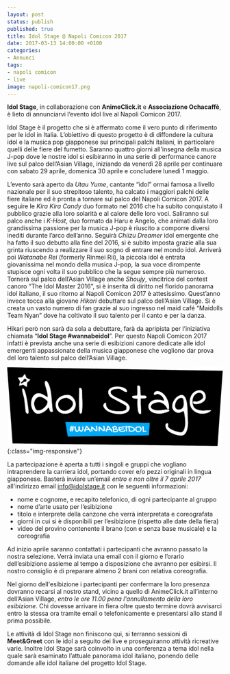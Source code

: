 ```yaml
---
layout: post
status: publish
published: true
title: Idol Stage @ Napoli Comicon 2017
date: 2017-03-13 14:00:00 +0100
categories:
- Annunci
tags:
- napoli comicon
- live
image: napoli-comicon17.png
---
```


**Idol Stage**, in collaborazione con **AnimeClick.it** e **Associazione Ochacaffè**, è lieto di annunciarvi l’evento idol live al Napoli Comicon 2017.

Idol Stage è il progetto che si è affermato come il vero punto di riferimento per le idol in Italia. L’obiettivo di questo progetto è di diffondere la cultura idol e la musica pop giapponese sui principali palchi italiani, in particolare quelli delle fiere del fumetto. 
Saranno quattro giorni all'insegna della musica J-pop dove le nostre idol si esibiranno in una serie di performance canore live sul palco dell’Asian Village, iniziando da venerdì 28 aprile per continuare con sabato 29 aprile, domenica 30 aprile e concludere lunedì 1 maggio.

L’evento sarà aperto da _Utau Yume_, cantante “idol” ormai famosa a livello nazionale per il suo strepitoso talento, ha calcato i maggiori palchi delle fiere italiane ed è pronta a tornare sul palco del Napoli Comicon 2017. A seguire le _Kira Kira Candy_ duo formato nel 2016 che ha subito conquistato il pubblico grazie alla loro solarità e al calore delle loro voci. Saliranno sul palco anche i _K-Host_, duo formato da Haru e Angelo, che animati dalla loro grandissima passione per la musica J-pop è riuscito a comporre diversi inediti durante l’arco dell’anno. Seguirà _Chiizu Dreamer_ idol emergente che ha fatto il suo debutto alla fine del 2016, si è subito imposta grazie alla sua grinta riuscendo a realizzare il suo sogno di entrare nel mondo idol. Arriverà poi _Watanabe Rei_ (formerly Rinmei Rii), la piccola idol è entrata giovanissima nel mondo della musica J-pop, la sua voce dirompente stupisce ogni volta il suo pubblico che la segue sempre più numeroso. Tornerà sul palco dell’Asian Village anche _Shoujy_, vincitrice del contest canoro “The Idol Master 2016”, si è inserita di diritto nel florido panorama idol italiano, il suo ritorno al Napoli Comicon 2017 è attesissimo. Quest’anno invece tocca alla giovane _Hikari_ debuttare sul palco dell’Asian Village. Si è creata un vasto numero di fan grazie al suo ingresso nel maid café “Maidolls Team Nyan” dove ha coltivato il suo talento per il canto e per la danza.

Hikari però non sarà da sola a debuttare, farà da apripista per l’iniziativa chiamata “**Idol Stage #wannabeidol**”. Per questo Napoli Comicon 2017 infatti è prevista anche una serie di esibizioni canore dedicate alle idol emergenti appassionate della musica giapponese che vogliono dar prova del loro talento sul palco dell’Asian Village.

![Idol Stage #wannabeidol](/public/images/idol-stage-wannabeidol.png){:class="img-responsive"}

La partecipazione è aperta a tutti i singoli e gruppi che vogliano intraprendere la carriera idol, portando cover e/o pezzi originali in lingua giapponese. Basterà inviare un’email _entro e non oltre il 7 aprile 2017_ all'indirizzo email [info@idolstage.it](mailto:info@idolstage.it) con le seguenti informazioni:
* nome e cognome, e recapito telefonico, di ogni partecipante al gruppo
* nome d’arte usato per l’esibizione
* titolo e interprete della canzone che verrà interpretata e coreografata
* giorni in cui si è disponibili per l’esibizione (rispetto alle date della fiera)
* video del provino contenente il brano (con e senza base musicale) e la coreografia

Ad inizio aprile saranno contattati i partecipanti che avranno passato la nostra selezione. Verrà inviata una email con il giorno e l’orario dell’esibizione assieme al tempo a disposizione che avranno per esibirsi. Il nostro consiglio è di preparare almeno 2 brani con relativa coreografia.

Nel giorno dell'esibizione i partecipanti per confermare la loro presenza dovranno recarsi al nostro stand, vicino a quello di AnimeClick.it all’interno dell’Asian Village, _entro le ore 11.00 pena l'annullamento della loro esibizione_. Chi dovesse arrivare in fiera oltre questo termine dovrà avvisarci entro la stessa ora tramite email o telefonicamente e presentarsi allo stand il prima possibile.

Le attività di Idol Stage non finiscono qui, si terranno sessioni di **Meet&Greet** con le idol a seguito dei live e proseguiranno attività ricreative varie. Inoltre Idol Stage sarà coinvolto in una conferenza a tema idol nella quale sarà esaminato l’attuale panorama idol italiano, ponendo delle domande alle idol italiane del progetto Idol Stage. 
